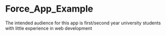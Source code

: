 # Force_App_Example
The intended audience for this app is first/second year university students with little experience in web development
